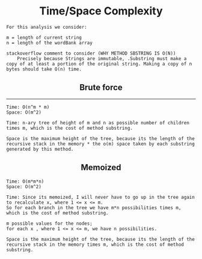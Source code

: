# <center> Time/Space Complexity</center>

    For this analysis we consider:

    m = length of current string
    n = length of the wordBank array

    stackoverflow comment to consider (WHY METHOD SBSTRING IS O(N))
        Precisely because Strings are immutable, .Substring must make a copy of at least a portion of the original string. Making a copy of n bytes should take O(n) time.


## <center> Brute force </center>
---

    Time: O(n^m * m)
    Space: O(m^2) 

    Time: n-ary tree of height of m and n as possible number of children times m, which is the cost of method substring.
                
    Space is the maximum height of the tree, because its the length of the recursive stack in the memory * the o(m) space taken by each substring generated by this method.

## <center> Memoized </center>

    Time: O(m*m*n)
    Space: O(m^2) 

    Time: Since its memoized, I will never have to go up in the tree again to recalculate x, where 1 <= x <= m.
    So for each branch in the tree we have m*n possibilities times m, which is the cost of method substring.

    m possible values for the nodes;
    for each x , where 1 <= x <= m, we have n possibilities.
    
    Space is the maximum height of the tree, because its the length of the recursive stack in the memory times m, which is the cost of method substring.